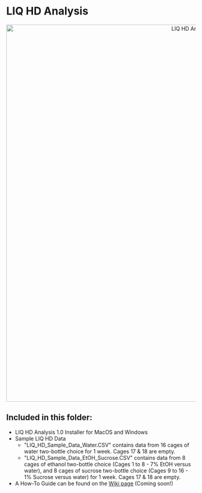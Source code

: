 # LIQ HD Analysis 

<p align="center">
<img width="1000" alt="LIQ HD Analysis App" src="https://user-images.githubusercontent.com/86747820/222563240-7be084ef-0dc5-41a4-a453-717f53208b0e.png">
</p>

## Included in this folder:
  - LIQ HD Analysis 1.0 Installer for MacOS and Windows
  - Sample LIQ HD Data
    - "LIQ_HD_Sample_Data_Water.CSV" contains data from 16 cages of water two-bottle choice for 1 week. Cages 17 & 18 are empty.
    - "LIQ_HD_Sample_Data_EtOH_Sucrose.CSV" contains data from 8 cages of ethanol two-bottle choice (Cages 1 to 8 - 7% EtOH versus water), and 8 cages of sucrose two-bottle choice (Cages 9 to 16 - 1% Sucrose versus water) for 1 week. Cages 17 & 18 are empty.
  - A How-To Guide can be found on the [Wiki page](https://github.com/nickpetersen93/LIQ_HD/wiki/LIQ-HD---Step-by-Step-Tutorial "LIQ HD - Step-by-Step Tutorial") (Coming soon!)
  
